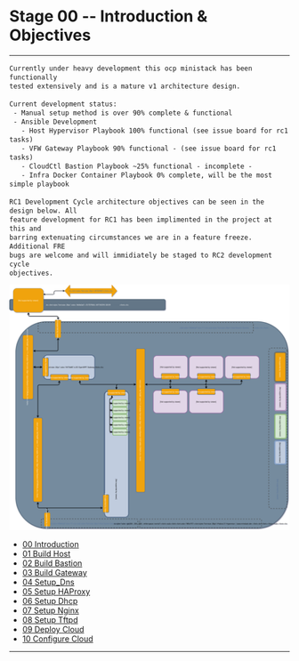 # Stage 00 -- Introduction & Objectives
--------------------------------------------------------------------------------
```
Currently under heavy development this ocp ministack has been functionally
tested extensively and is a mature v1 architecture design. 

Current development status:
 - Manual setup method is over 90% complete & functional
 - Ansible Development
   - Host Hypervisor Playbook 100% functional (see issue board for rc1 tasks)
   - VFW Gateway Playbook 90% functional - (see issue board for rc1 tasks)
   - CloudCtl Bastion Playbook ~25% functional - incomplete -
   - Infra Docker Container Playbook 0% complete, will be the most simple playbook

RC1 Development Cycle architecture objectives can be seen in the design below. All
feature development for RC1 has been implimented in the project at this and
barring extenuating circumstances we are in a feature freeze. Additional FRE
bugs are welcome and will immidiately be staged to RC2 development cycle 
objectives. 
```
![CCIO_OCP MiniStack Lab_Diagram](zweb/drawio/rc1-design-goals/rc1-design-objectives.svg)

  + [00 Introduction]
  + [01 Build Host]
  + [02 Build Bastion]
  + [03 Build Gateway]
  + [04 Setup_Dns]
  + [05 Setup HAProxy]
  + [06 Setup Dhcp]
  + [07 Setup Nginx]
  + [08 Setup Tftpd]
  + [09 Deploy Cloud]
  + [10 Configure Cloud]
--------------------------------------------------------------------------------
[00 Introduction]:/00_Introduction.md
<!-- Markdown link & img dfn's -->
[Ansible Automation]:/ansible/README.md
[00 Introduction]:/00_Introduction.md
[01 Build Host]:/01_Build_Host.md
[02 Build Bastion]:/02_Build_Bastion.md
[03 Build Gateway]:/03_Build_Gateway.md
[04 Setup_Dns]:/04_Setup_DNS.md
[05 Setup HAProxy]:/05_Setup_HAProxy.md
[06 Setup Dhcp]:/06_Setup_DHCP.md
[07 Setup Nginx]:/07_Setup_Nginx.md
[08 Setup Tftpd]:/08_Setup_Tftpd.md
[09 Deploy Cloud]:/09_Deploy_Cloud.md
[10 Configure Cloud]:/10_Configure_Cloud.md
